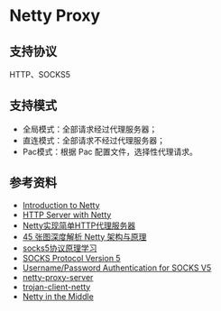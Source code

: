 # Netty Proxy

## 支持协议

HTTP、SOCKS5

## 支持模式

- 全局模式：全部请求经过代理服务器；
- 直连模式：全部请求不经过代理服务器；
- Pac模式：根据 Pac 配置文件，选择性代理请求。

## 参考资料

- [Introduction to Netty](https://www.baeldung.com/netty#6-server-bootstrap)
- [HTTP Server with Netty](https://www.baeldung.com/java-netty-http-server)
- [Netty实现简单HTTP代理服务器](https://cloud.tencent.com/developer/article/1550332)
- [45 张图深度解析 Netty 架构与原理](https://cloud.tencent.com/developer/article/1754078)
- [socks5协议原理学习](https://cloud.tencent.com/developer/article/1802233)
- [SOCKS Protocol Version 5](https://www.ietf.org/rfc/rfc1928.txt)
- [Username/Password Authentication for SOCKS V5](https://www.ietf.org/rfc/rfc1929.txt)
- [netty-proxy-server](https://github.com/kongwu-/netty-proxy-server)
- [trojan-client-netty](https://github.com/kdyzm/trojan-client-netty)
- [Netty in the Middle](https://github.com/chhsiao90/nitmproxy)